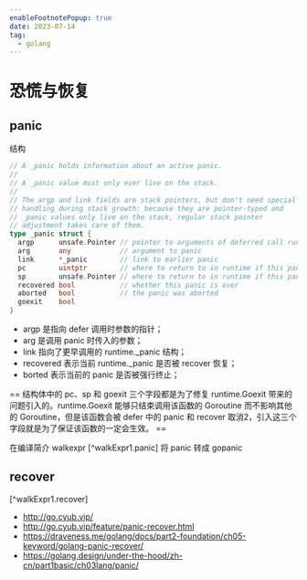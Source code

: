 ```yaml
---
enableFootnotePopup: true
date: 2023-07-14
tag:
  - golang
---
```


# 恐慌与恢复

## panic

结构

```go
// A _panic holds information about an active panic.
//
// A _panic value must only ever live on the stack.
//
// The argp and link fields are stack pointers, but don't need special
// handling during stack growth: because they are pointer-typed and
// _panic values only live on the stack, regular stack pointer
// adjustment takes care of them.
type _panic struct {
  argp      unsafe.Pointer // pointer to arguments of deferred call run during panic; cannot move - known to liblink
  arg       any            // argument to panic
  link      *_panic        // link to earlier panic
  pc        uintptr        // where to return to in runtime if this panic is bypassed
  sp        unsafe.Pointer // where to return to in runtime if this panic is bypassed
  recovered bool           // whether this panic is over
  aborted   bool           // the panic was aborted
  goexit    bool
}
```

- argp 是指向 defer 调用时参数的指针；
- arg 是调用 panic 时传入的参数；
- link 指向了更早调用的 runtime._panic 结构；
- recovered 表示当前 runtime._panic 是否被 recover 恢复；
- borted 表示当前的 panic 是否被强行终止；

== 结构体中的 pc、sp 和 goexit 三个字段都是为了修复 runtime.Goexit 带来的问题引入的。runtime.Goexit 能够只结束调用该函数的 Goroutine 而不影响其他的 Goroutine，但是该函数会被 defer 中的 panic 和 recover 取消2，引入这三个字段就是为了保证该函数的一定会生效。 ==

在编译简介 walkexpr [^walkExpr1.panic] 将 panic 转成 gopanic

## recover

[^walkExpr1.recover]

- http://go.cyub.vip/
- http://go.cyub.vip/feature/panic-recover.html
- https://draveness.me/golang/docs/part2-foundation/ch05-keyword/golang-panic-recover/
- https://golang.design/under-the-hood/zh-cn/part1basic/ch03lang/panic/
